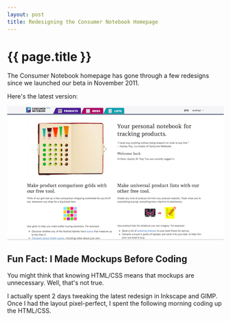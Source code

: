 ```yaml
---
layout: post
title: Redesigning the Consumer Notebook Homepage
---
```


{{ page.title }}
================

The Consumer Notebook homepage has gone through a few redesigns since we launched our beta in November 2011.  

Here's the latest version:

[![Consumer Notebook homepage redesign](/img/blog/consumer-notebook-homepage-02-12-2012-small.png)](http://consumernotebook.com)

Fun Fact: I Made Mockups Before Coding
--------------------------------------

You might think that knowing HTML/CSS means that mockups are unnecessary.  Well, that's not true.  

I actually spent 2 days tweaking the latest redesign in Inkscape and GIMP.  Once I had the layout pixel-perfect, I spent the following morning coding up the HTML/CSS.
